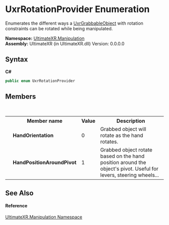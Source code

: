 # UxrRotationProvider Enumeration
 

Enumerates the different ways a <a href="T_UltimateXR_Manipulation_UxrGrabbableObject">UxrGrabbableObject</a> with rotation constraints can be rotated while being manipulated.

**Namespace:**&nbsp;<a href="N_UltimateXR_Manipulation">UltimateXR.Manipulation</a><br />**Assembly:**&nbsp;UltimateXR (in UltimateXR.dll) Version: 0.0.0.0

## Syntax

**C#**<br />
``` C#
public enum UxrRotationProvider
```


## Members
&nbsp;<table><tr><th></th><th>Member name</th><th>Value</th><th>Description</th></tr><tr><td /><td target="F:UltimateXR.Manipulation.UxrRotationProvider.HandOrientation">**HandOrientation**</td><td>0</td><td>Grabbed object will rotate as the hand rotates.</td></tr><tr><td /><td target="F:UltimateXR.Manipulation.UxrRotationProvider.HandPositionAroundPivot">**HandPositionAroundPivot**</td><td>1</td><td>Grabbed object rotate based on the hand position around the object's pivot. Useful for levers, steering wheels...</td></tr></table>

## See Also


#### Reference
<a href="N_UltimateXR_Manipulation">UltimateXR.Manipulation Namespace</a><br />